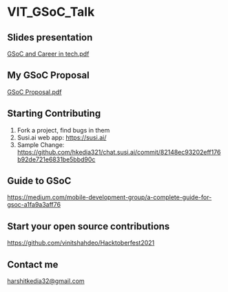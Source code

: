 # VIT_GSoC_Talk

## Slides presentation
[GSoC and Career in tech.pdf](GSOC%20&%20Career%20in%20Tech.pdf)

## My GSoC Proposal
[GSoC Proposal.pdf](GSoC%202018%20Proposal%20-%20Improve%20SUSI%20bots%20-%20Harshit%20Kedia.pdf)

## Starting Contributing
1. Fork a project, find bugs in them
2. Susi.ai web app: https://susi.ai/
3. Sample Change: https://github.com/hkedia321/chat.susi.ai/commit/82148ec93202eff176b92de721e6831be5bbd90c

## Guide to GSoC
https://medium.com/mobile-development-group/a-complete-guide-for-gsoc-a1fa9a3aff76

## Start your open source contributions
https://github.com/vinitshahdeo/Hacktoberfest2021

## Contact me
harshitkedia32@gmail.com
